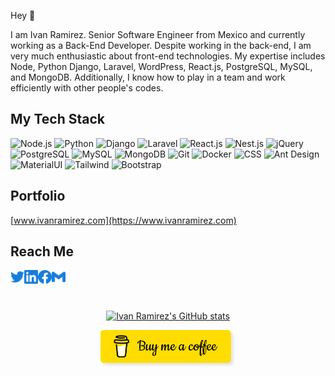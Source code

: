 Hey 👋

I am Ivan Ramirez. Senior Software Engineer from Mexico and currently working as a Back-End Developer. Despite working in the back-end, I am very much enthusiastic about front-end technologies. My expertise includes Node, Python Django, Laravel, WordPress, React.js, PostgreSQL, MySQL, and MongoDB. Additionally, I know how to play in a team and work efficiently with other people's codes.


## My Tech Stack

![Node.js](https://img.shields.io/badge/-Node-%232c3e50?style=for-the-badge&logo=Node)
![Python](https://img.shields.io/badge/-Python-%232c3e50?style=for-the-badge&logo=Python)
![Django](https://img.shields.io/badge/-Django-%232c3e50?style=for-the-badge&logo=Django)
![Laravel](https://img.shields.io/badge/-Laravel-%232c3e50?style=for-the-badge&logo=Laravel)
![React.js](https://img.shields.io/badge/-React.js-%232c3e50?style=for-the-badge&logo=react)
![Nest.js](https://img.shields.io/badge/-Nest.js-%232c3e50?style=for-the-badge&logo=nestjs)
![jQuery](https://img.shields.io/badge/-jQuery-%232c3e50?style=for-the-badge&logo=jQuery)
![PostgreSQL](https://img.shields.io/badge/-PostgreSQL-%232c3e50?style=for-the-badge&logo=PostgresSQL)
![MySQL](https://img.shields.io/badge/-MySQL-%232c3e50?style=for-the-badge&logo=MySQL)
![MongoDB](https://img.shields.io/badge/-MongoDB-%232c3e50?style=for-the-badge&logo=MongoDB)
![Git](https://img.shields.io/badge/-Git-%232c3e50?style=for-the-badge&logo=git)
![Docker](https://img.shields.io/badge/-Docker-%232c3e50?style=for-the-badge&logo=docker)
![CSS](https://img.shields.io/badge/-CSS-%232c3e50?style=for-the-badge&logo=css3)
![Ant Design](https://img.shields.io/badge/-Antd-%232c3e50?style=for-the-badge&logo=ant-design)
![MaterialUI](https://img.shields.io/badge/-MaterialUI-%232c3e50?style=for-the-badge&logo=materialui)
![Tailwind](https://img.shields.io/badge/-Tailwind-%232c3e50?style=for-the-badge&logo=tailwindcss)
![Bootstrap](https://img.shields.io/badge/-Bootstrap-%232c3e50?style=for-the-badge&logo=Bootstrap)

## Portfolio

[www.ivanramirez.com](https://www.ivanramirez.com)

## Reach Me

<a href="https://twitter.com/IvanRamirezRos">
  <img align="left" alt="Twitter" width="22px" src="./assets/twitter.svg" />
</a>
<a href="https://www.linkedin.com/in/IvanRamirezRos">
  <img align="left" alt="LinkedIn" width="22px" src="./assets/linkedin.svg" />
</a>
<a href="https://www.facebook.com/IvanRamirezRos">
  <img align="left" alt="Facebook" width="22px" src="./assets/facebook.svg" />
</a>
<a href="mailto:ramirezrosales.ivan3@gmail.com">
  <img align="left" alt="Mail" width="22px" src="./assets/gmail.svg" />
</a>

<br/>
<br/>
<br/>

<p align="center">
<a href="http://www.github.com/arifszn"><img src="https://github-readme-stats.vercel.app/api?username=ramirez-rosales&show_icons=true&hide=&count_private=true&title_color=3382ed&text_color=ffffff&icon_color=3382ed&bg_color=1c1917&hide_border=true&show_icons=true" alt="Ivan Ramirez's GitHub stats" /></a>
 </p>

<p align="center">
  <a href="https://www.buymeacoffee.com/ramirezrosm" target="_blank">
    <img
      src="./assets/bmc-button.png"
      alt="Buy Me A Coffee"
      width="217"
    >
  </a>
</p>
